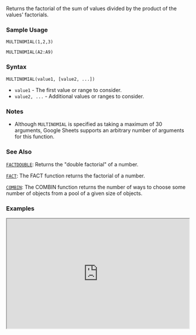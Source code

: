 Returns the factorial of the sum of values divided by the product of the values' factorials.

### Sample Usage

`MULTINOMIAL(1,2,3)`

`MULTINOMIAL(A2:A9)`

### Syntax

`MULTINOMIAL(value1, [value2, ...])`

* `value1` - The first value or range to consider.
* `value2, ...` - Additional values or ranges to consider.

### Notes

* Although `MULTINOMIAL` is specified as taking a maximum of 30 arguments, Google Sheets supports an arbitrary number of arguments for this function.

### See Also

[`FACTDOUBLE`](https://support.google.com/docs/answer/3093414): Returns the "double factorial" of a number.

[`FACT`](https://support.google.com/docs/answer/3093412): The FACT function returns the factorial of a number.

[`COMBIN`](https://support.google.com/docs/answer/3093400): The COMBIN function returns the number of ways to choose some number of objects from a pool of a given size of objects.

### Examples

<iframe height="300" src="https://docs.google.com/spreadsheet/pub?key=0As3tAuweYU9QdEJiMVBZandsWS1DY3NIc244VWZLZ0E&output=html" width="500"></iframe>
